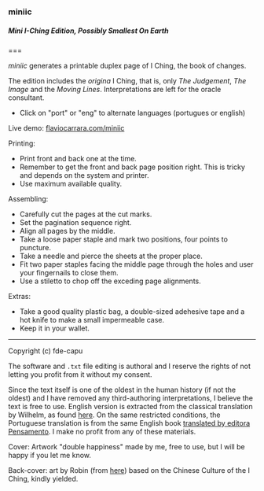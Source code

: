 ### miniic
##### Mini I-Ching Edition, Possibly Smallest On Earth
===

*miniic* generates a printable duplex page of I Ching, the book of changes.

The edition includes the _origina_ I Ching, that is, only _The Judgement_, _The Image_ and the _Moving Lines_. Interpretations are left for the oracle consultant.

- Click on "port" or "eng" to alternate languages (portugues or english)

Live demo: [flaviocarrara.com/miniic](http://flaviocarrara.com/miniic)

Printing:

- Print front and back one at the time.
- Remember to get the front and back page position right. This is tricky and depends on the system and printer.
- Use maximum available quality.

Assembling:

- Carefully cut the pages at the cut marks.
- Set the pagination sequence right.
- Align all pages by the middle.
- Take a loose paper staple and mark two positions, four points to puncture.
- Take a needle and pierce the sheets at the proper place.
- Fit two paper staples facing the middle page through the holes and user your fingernails to close them.
- Use a stiletto to chop off the exceding page alignments.

Extras:

- Take a good quality plastic bag, a double-sized adehesive tape and a hot knife to make a small impermeable case.
- Keep it in your wallet.

---

Copyright (c) fde-capu

The software and `.txt` file editing is authoral and I reserve the rights of not letting you profit from it without my consent.

Since the text itself is one of the oldest in the human history (if not the oldest) and I have removed any third-authoring interpretations, I believe the text is free to use. English version is extracted from the classical translation by Wilhelm, as found [here](http://www.akirarabelais.com/i/i.html). On the same restricted conditions, the Portuguese translation is from the same English book [translated by editora Pensamento](https://www.grupopensamento.com.br/produto/i-ching-o-livro-das-mutacoes-4866). I make no profit from any of these materials.

Cover: Artwork "double happiness" made by me, free to use, but I will be happy if you let me know.

Back-cover: art by Robin (from [here](https://adtudo.wordpress.com/2008/04/03/)) based on the Chinese Culture of the I Ching, kindly yielded.
